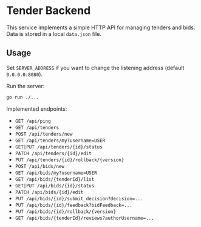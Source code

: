 # Tender Backend

This service implements a simple HTTP API for managing tenders and bids. Data is stored in a local `data.json` file.

## Usage

Set `SERVER_ADDRESS` if you want to change the listening address (default `0.0.0.0:8080`).

Run the server:

```sh
go run ./...
```

Implemented endpoints:

- `GET /api/ping`
- `GET /api/tenders`
- `POST /api/tenders/new`
- `GET /api/tenders/my?username=USER`
- `GET|PUT /api/tenders/{id}/status`
- `PATCH /api/tenders/{id}/edit`
- `PUT /api/tenders/{id}/rollback/{version}`
- `POST /api/bids/new`
- `GET /api/bids/my?username=USER`
- `GET /api/bids/{tenderId}/list`
- `GET|PUT /api/bids/{id}/status`
- `PATCH /api/bids/{id}/edit`
- `PUT /api/bids/{id}/submit_decision?decision=...`
- `PUT /api/bids/{id}/feedback?bidFeedback=...`
- `PUT /api/bids/{id}/rollback/{version}`
- `GET /api/bids/{tenderId}/reviews?authorUsername=...`
